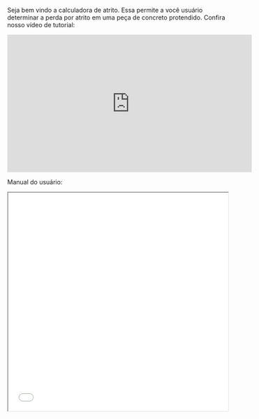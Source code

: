 Seja bem vindo a calculadora de atrito. Essa permite a você usuário determinar a perda por atrito em uma peça de concreto protendido. Confira nosso vídeo de tutorial:  

<center> <iframe width="560" height="315" src="https://www.youtube.com/embed/xPU8OAjjS4k" title="YouTube video player" frameborder="0" allow="accelerometer; autoplay; clipboard-write; encrypted-media; gyroscope; picture-in-picture" allowfullscreen></iframe> </center>     

Manual do usuário:  

<center> <iframe src="CT-Concreto-Protendido/Manuais/Atrito v001-21.pdf" width="100%" height="500px"></iframe> </center>   

